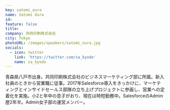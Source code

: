 ```yaml
---
key: satomi_oura
name: Satomi Oura
id: 
feature: false
title: 
company: 共同印刷株式会社
city: Tokyo
photoURL: /images/speakers/satomi_oura.jpg
socials:
  - icon: twitter
    link: 'https://twitter.com/sa_kyodo'
    name: sa_kyodo
---
```

青森県八戸市出身。共同印刷株式会社のビジネスマーケティング部に所属。新入社員のときから営業職に従事。2017年Salesforce導入をきっかけに、マーケティングとインサイドセールス部隊の立ち上げプロジェクトに参画し、営業への定着化を実施。小2と年中の息子がおり、現在は時短勤務中。SalesforceのAdmin歴2年半。Admin女子部の運営メンバー。